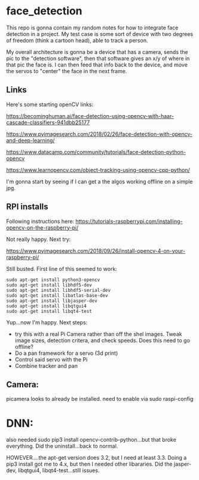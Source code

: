 # face_detection
This repo is gonna contain my random notes for how to integrate face detection in a project.  My test case is some sort of device with two degrees of freedom (think a cartoon head), able to track a person.

My overall architecture is gonna be a device that has a camera, sends the pic to the "detection software", then that software gives an x/y of where in that pic the face is.  I can then feed that info back to the device, and move the servos to "center" the face in the next frame.

## Links
Here's some starting openCV links:

https://becominghuman.ai/face-detection-using-opencv-with-haar-cascade-classifiers-941dbb25177

https://www.pyimagesearch.com/2018/02/26/face-detection-with-opencv-and-deep-learning/

https://www.datacamp.com/community/tutorials/face-detection-python-opencv

https://www.learnopencv.com/object-tracking-using-opencv-cpp-python/

I'm gonna start by seeing if I can get a the algos working offline on a simple jpg.

## RPI installs
Following instructions here:
https://tutorials-raspberrypi.com/installing-opencv-on-the-raspberry-pi/

Not really happy.  Next try:

https://www.pyimagesearch.com/2018/09/26/install-opencv-4-on-your-raspberry-pi/

Still busted.  First line of this seemed to work:
```
sudo apt-get install python3-opencv
sudo apt-get install libhdf5-dev
sudo apt-get install libhdf5-serial-dev
sudo apt-get install libatlas-base-dev
sudo apt-get install libjasper-dev 
sudo apt-get install libqtgui4 
sudo apt-get install libqt4-test
```
Yup...now I'm happy.  Next steps:
* try this with a real Pi Camera rather than off the shel images.  Tweak image sizes, detection critera, and check speeds.  Does this need to go offline?
* Do a pan framework for a servo (3d print)
* Control said servo with the Pi
* Combine tracker and pan

## Camera:
picamera looks to already be installed.
need to enable via sudo raspi-config

# DNN:
also needed sudo pip3 install opencv-contrib-python...but that broke everything.
Did the uninstall...back to normal.

HOWEVER....the apt-get version does 3.2, but I need at least 3.3.  Doing a pip3 install got me to 4.x, but then I needed other libararies.  Did the jasper-dev, libqtgui4, libqt4-test...still issues.

